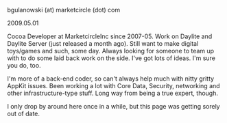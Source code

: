 

bgulanowski (at) marketcircle (dot) com

2009.05.01

Cocoa Developer at MarketcircleInc since 2007-05. Work on Daylite and Daylite Server (just released a month ago). Still want to make digital toys/games and such, some day. Always looking for someone to team up with to do some laid back work on the side. I've got lots of ideas. I'm sure you do, too.

I'm more of a back-end coder, so can't always help much with nitty gritty AppKit issues. Been working a lot with Core Data, Security, networking and other infrastructure-type stuff. Long way from being a true expert, though.

I only drop by around here once in a while, but this page was getting sorely out of date.
